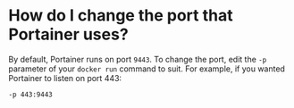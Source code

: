 # How do I change the port that Portainer uses?

By default, Portainer runs on port `9443`. To change the port, edit the `-p` parameter of your `docker run` command to suit. For example, if you wanted Portainer to listen on port 443:

```text
-p 443:9443
```



